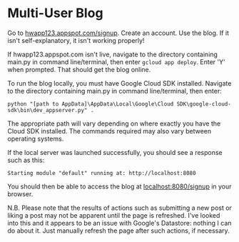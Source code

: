 # Multi-User Blog

Go to [hwapp123.appspot.com/signup](https://hwapp123.appspot.com/signup). Create an account. Use the blog.
If it isn't self-explanatory, it isn't working properly!

If hwapp123.appspot.com isn't live, navigate to the directory containing main.py in command
line/terminal, then enter `gcloud app deploy`. Enter 'Y' when prompted. That should get the
blog online.

To run the blog locally, you must have Google Cloud SDK installed. Navigate to the directory
containing main.py in command line/terminal, then enter:

```
python "[path to AppData]\AppData\Local\Google\Cloud SDK\google-cloud-sdk\bin\dev_appserver.py" .
```

The appropriate path will vary depending on where exactly you have the Cloud SDK installed.
The commands required may also vary between operating systems.

If the local server was launched successfully, you should see a response such as this:

```
Starting module "default" running at: http://localhost:8080
```

You should then be able to access the blog at [localhost:8080/signup](http://localhost:8080/signup) in your browser.

N.B.
Please note that the results of actions such as submitting a new post or liking a post may not
be apparent until the page is refreshed. I've looked into this and it appears to be an issue
with Google's Datastore: nothing I can do about it. Just manually refresh the page after such
actions, if necessary.
